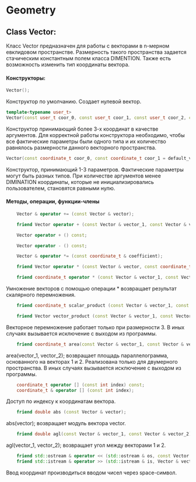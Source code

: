 # Geometry

Class Vector:
-------------------------------
Класс Vector предназначен для работы с векторами в n-мерном евклидовом пространстве. Размерность такого пространства задается стачическим константным полем класса DIMENTION. Также есть возможность изменить тип координаты вектора.

#### Конструкторы:
```c++
Vector(); 
```    
Конструктор по умолчанию. Создает нулевой вектор.
```c++
template<typename user_t>
Vector(const user_t coor_0, const user_t coor_1, const user_t coor_2, const user_t coor_3, ...);
```
Конструктор принимающий более 3-х координат в качестве аргументов. Для корректной работы конструктора необходимо, чтобы все фактические параметры были одного типа и их количество равнялось размерности данного векторного пространства. 
  
```c++
Vector(const coordinate_t coor_0, const coordinate_t coor_1 = default_value, const coordinate_t coor_2 = default_value);
```
Конструктор, принимающий 1-3 параметров. Фактические параметры могут быть разных типов. При количестве аргументов менее DIMINATION  координаты, которые не инициализировались пользователем, становятся равными нулю.

#### Методы, операции, функции-члены
```c++
    Vector & operator += (const Vector & vector);
```
```c++
    friend Vector operator + (const Vector & vector_1, const Vector & vector_2);
```
```c++
    Vector operator + () const;
```
```c++
    Vector operator - () const;
```
```c++
    Vector & operator *= (const coordinate_t & coefficient);
```
```c++
    friend Vector operator * (const Vector & vector, const coordinate_t & coefficient);
```
```c++
    friend coordinate_t operator * (const Vector & vector_1, const Vector & vector_2);
```
Умножение векторов с помощью операции * возвращает результат скалярного перемножения.
```c++
    friend coordinate_t scalar_product (const Vector & vector_1, const Vector & vector_2);
```
```c++
    friend Vector vector_product (const Vector & vector_1, const Vector & vector_2);
```
Векторное перемножение работает только при размерности 3. В иных случаях вызывается исключение с выходом из программы.
```c++
    friend coordinate_t area(const Vector & vector_1, const Vector & vector_2);
```
area(vector_1, vector_2); возвращает площадь параллелограмма, основанного на векторах 1 и 2. Реализована только для двумерного пространства. В иных случаях вызывается исключение с выходом из программы.
```c++
    coordinate_t operator [] (const int index) const;
    coordinate_t & operator [] (const int index);
```
Доступ по индексу к координатам вектора.
```c++
    friend double abs (const Vector & vector);
```
abs(vector); возвращает модуль вектора vector.
```c++
    friend double agl(const Vector & vector_1, const Vector & vector_2);
```
agl(vector_1, vector_2); возвращает угол между векторами 1 и 2.
```c++
    friend std::ostream & operator << (std::ostream & os, const Vector & vector);
    friend std::istream & operator >> (std::istream & is, Vector & vector);
```
Ввод координат производиться вводом чисел через space-символ.
